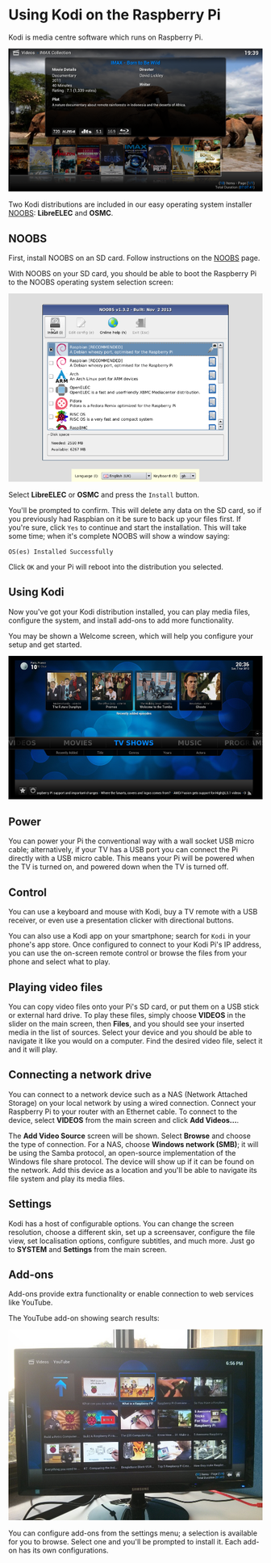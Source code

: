 # Using Kodi on the Raspberry Pi

Kodi is media centre software which runs on Raspberry Pi.

![LibreELEC](images/openelec.png)

Two Kodi distributions are included in our easy operating system installer [NOOBS](../../installation/noobs.md): **LibreELEC** and **OSMC**.

## NOOBS

First, install NOOBS on an SD card. Follow instructions on the [NOOBS](../../installation/noobs.md) page.

With NOOBS on your SD card, you should be able to boot the Raspberry Pi to the NOOBS operating system selection screen:

![NOOBS OS selection screen](../../installation/images/noobs.png)

Select **LibreELEC** or **OSMC** and press the `Install` button.

You'll be prompted to confirm. This will delete any data on the SD card, so if you previously had Raspbian on it be sure to back up your files first. If you're sure, click `Yes` to continue and start the installation. This will take some time; when it's complete NOOBS will show a window saying:

```
OS(es) Installed Successfully
```

Click `OK` and your Pi will reboot into the distribution you selected.

## Using Kodi

Now you've got your Kodi distribution installed, you can play media files, configure the system, and install add-ons to add more functionality.

You may be shown a Welcome screen, which will help you configure your setup and get started.

![LibreELEC welcome screen](images/openelec-main.png)

## Power

You can power your Pi the conventional way with a wall socket USB micro cable; alternatively, if your TV has a USB port you can connect the Pi directly with a USB micro cable. This means your Pi will be powered when the TV is turned on, and powered down when the TV is turned off.

## Control

You can use a keyboard and mouse with Kodi, buy a TV remote with a USB receiver, or even use a presentation clicker with directional buttons.

You can also use a Kodi app on your smartphone; search for `Kodi` in your phone's app store. Once configured to connect to your Kodi Pi's IP address, you can use the on-screen remote control or browse the files from your phone and select what to play.

## Playing video files

You can copy video files onto your Pi's SD card, or put them on a USB stick or external hard drive. To play these files, simply choose **VIDEOS** in the slider on the main screen, then **Files**, and you should see your inserted media in the list of sources. Select your device and you should be able to navigate it like you would on a computer. Find the desired video file, select it and it will play.

## Connecting a network drive

You can connect to a network device such as a NAS (Network Attached Storage) on your local network by using a wired connection. Connect your Raspberry Pi to your router with an Ethernet cable. To connect to the device, select **VIDEOS** from the main screen and click **Add Videos...**.

The **Add Video Source** screen will be shown. Select **Browse** and choose the type of connection. For a NAS, choose **Windows network (SMB)**; it will be using the Samba protocol, an open-source implementation of the Windows file share protocol. The device will show up if it can be found on the network. Add this device as a location and you'll be able to navigate its file system and play its media files.

## Settings

Kodi has a host of configurable options. You can change the screen resolution, choose a different skin, set up a screensaver, configure the file view, set localisation options, configure subtitles, and much more. Just go to **SYSTEM** and **Settings** from the main screen.

## Add-ons

Add-ons provide extra functionality or enable connection to web services like YouTube.

The YouTube add-on showing search results:

![YouTube add-on](images/xbmc-youtube.jpg)

You can configure add-ons from the settings menu; a selection is available for you to browse. Select one and you'll be prompted to install it. Each add-on has its own configurations.
